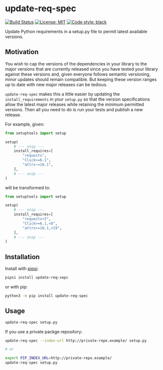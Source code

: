 # update-req-spec

[![Build Status](https://travis-ci.org/RobbieClarken/update-req-spec.svg?branch=master)](https://travis-ci.org/RobbieClarken/update-req-spec)
[![License: MIT](https://img.shields.io/badge/license-MIT-blue.svg)](https://github.com/RobbieClarken/update-req-spec/blob/master/LICENSE)
[![Code style: black](https://img.shields.io/badge/code%20style-black-000000.svg)](https://github.com/ambv/black)

Update Python requirements in a setup.py file to permit latest available versions.

## Motivation

You wish to cap the versions of the dependencies in your library to the major versions
that are currently released since you have tested your library against these versions and, given
everyone follows semantic versioning, minor updates should remain compatible. But keeping these
version ranges up to date with new major releases can be tedious.

`update-req-spec` makes this a little easier by updating the `install_requirements` in your
`setup.py` so that the version specifications allow the latest major releases while retaining the
minimum permitted versions. Then all you need to do is run your tests and publish a new release.

For example, given:

```python
from setuptools import setup

setup(
    # --- snip ---
    install_requires=[
        "requests",
        "Click>=6.1",
        "attrs~=18.1",
    ],
    # --- snip ---
)
```

will be transformed to:

```python
from setuptools import setup

setup(
    # --- snip ---
    install_requires=[
        "requests<3",
        "Click>=6.1,<8",
        "attrs>=18.1,<19",
    ],
    # --- snip ---
)
```

## Installation

Install with [pipsi](https://github.com/mitsuhiko/pipsi):

```bash
pipsi install update-req-sepc
```

or with pip:

```bash
python3 -m pip install update-req-spec
```

## Usage

```bash
update-req-spec setup.py
```

If you use a private packge repository:

```bash
update-req-spec --index-url http://private-repo.example/ setup.py

# or

export PIP_INDEX_URL=http://private-repo.example/
update-req-spec setup.py
```
